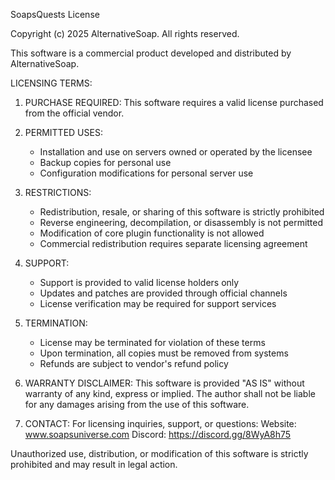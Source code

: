 SoapsQuests License

Copyright (c) 2025 AlternativeSoap. All rights reserved.

This software is a commercial product developed and distributed by AlternativeSoap.

LICENSING TERMS:

1. PURCHASE REQUIRED: This software requires a valid license purchased from the official vendor.

2. PERMITTED USES:
   - Installation and use on servers owned or operated by the licensee
   - Backup copies for personal use
   - Configuration modifications for personal server use

3. RESTRICTIONS:
   - Redistribution, resale, or sharing of this software is strictly prohibited
   - Reverse engineering, decompilation, or disassembly is not permitted
   - Modification of core plugin functionality is not allowed
   - Commercial redistribution requires separate licensing agreement

4. SUPPORT: 
   - Support is provided to valid license holders only
   - Updates and patches are provided through official channels
   - License verification may be required for support services

5. TERMINATION:
   - License may be terminated for violation of these terms
   - Upon termination, all copies must be removed from systems
   - Refunds are subject to vendor's refund policy

6. WARRANTY DISCLAIMER:
   This software is provided "AS IS" without warranty of any kind, express or implied.
   The author shall not be liable for any damages arising from the use of this software.

7. CONTACT:
   For licensing inquiries, support, or questions:
   Website: www.soapsuniverse.com
   Discord: https://discord.gg/8WyA8h75

Unauthorized use, distribution, or modification of this software is strictly prohibited
and may result in legal action.